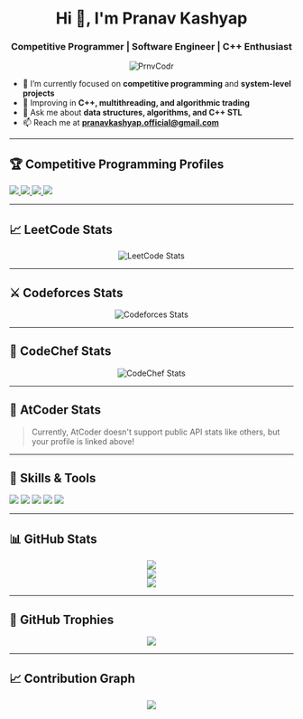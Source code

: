 <h1 align="center">Hi 👋, I'm Pranav Kashyap</h1>
<h3 align="center">Competitive Programmer | Software Engineer | C++ Enthusiast</h3>

<p align="center">
  <img src="https://komarev.com/ghpvc/?username=PrnvCodr&label=Profile%20views&color=0e75b6&style=flat" alt="PrnvCodr" />
</p>

- 🔭 I’m currently focused on **competitive programming** and **system-level projects**
- 🌱 Improving in **C++, multithreading, and algorithmic trading**
- 💬 Ask me about **data structures, algorithms, and C++ STL**
- 📫 Reach me at **pranavkashyap.official@gmail.com**

---

## 🏆 Competitive Programming Profiles

<p align="left">

<a href="https://codeforces.com/profile/Alt_Shift_Elite" target="_blank">
  <img src="https://img.shields.io/badge/Codeforces-1F8ACB?style=for-the-badge&logo=codeforces&logoColor=white" />
</a>

<a href="https://www.codechef.com/users/pranvkashyp122" target="_blank">
  <img src="https://img.shields.io/badge/CodeChef-5B4638?style=for-the-badge&logo=codechef&logoColor=white" />
</a>

<a href="https://leetcode.com/Alt_Shift_Elite" target="_blank">
  <img src="https://img.shields.io/badge/LeetCode-FFA116?style=for-the-badge&logo=LeetCode&logoColor=black" />
</a>

<a href="https://atcoder.jp/users/Alt_Shift_Elite" target="_blank">
  <img src="https://img.shields.io/badge/AtCoder-1f8acb?style=for-the-badge&logo=codeforces&logoColor=white" />
</a>

</p>

---

## 📈 LeetCode Stats

<p align="center">
  <img src="https://leetcard.jacoblin.cool/Alt_Shift_Elite?ext=contest" alt="LeetCode Stats" />
</p>

---

## ⚔️ Codeforces Stats

<p align="center">
  <img src="https://cf-stats.vercel.app/api?username=Alt_Shift_Elite" alt="Codeforces Stats" />
</p>

---

## 🥇 CodeChef Stats

<p align="center">
  <img src="https://cp-logo.vercel.app/codechef/pranvkashyp122" alt="CodeChef Stats" />
</p>

---

## 🧮 AtCoder Stats

> Currently, AtCoder doesn't support public API stats like others, but your profile is linked above!

---

## 🧠 Skills & Tools

<p>
  <img src="https://img.shields.io/badge/C++-00599C?style=flat&logo=c%2B%2B&logoColor=white"/>
  <img src="https://img.shields.io/badge/Python-3776AB?style=flat&logo=python&logoColor=white"/>
  <img src="https://img.shields.io/badge/Java-007396?style=flat&logo=java&logoColor=white"/>
  <img src="https://img.shields.io/badge/Linux-FCC624?style=flat&logo=linux&logoColor=black"/>
  <img src="https://img.shields.io/badge/MySQL-4479A1?style=flat&logo=mysql&logoColor=white"/>
</p>

---

## 📊 GitHub Stats

<p align="center">
  <img src="https://github-readme-stats.vercel.app/api?username=PrnvCodr&show_icons=true&theme=radical" />
  <br />
  <img src="https://github-readme-streak-stats.herokuapp.com/?user=PrnvCodr&theme=radical" />
  <br />
  <img src="https://github-readme-stats.vercel.app/api/top-langs/?username=PrnvCodr&layout=compact&theme=radical"/>
</p>

---

## 🏅 GitHub Trophies

<p align="center">
  <img src="https://github-profile-trophy.vercel.app/?username=PrnvCodr&theme=radical&column=7" />
</p>

---

## 📈 Contribution Graph

<p align="center">
  <img src="https://github-readme-activity-graph.vercel.app/graph?username=PrnvCodr&theme=react-dark" />
</p>
